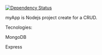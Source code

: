 [![Dependency Status](https://gemnasium.com/marcionitao/myApp.png)](https://gemnasium.com/marcionitao/myApp)

myApp is Nodejs project create for a CRUD.

Tecnologies:

MongoDB

Express
